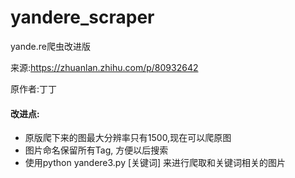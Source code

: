 # yandere_scraper
yande.re爬虫改进版

来源:https://zhuanlan.zhihu.com/p/80932642  

原作者:丁丁

#### 改进点:
* 原版爬下来的图最大分辨率只有1500,现在可以爬原图
* 图片命名保留所有Tag, 方便以后搜索
* 使用python yandere3.py [关键词] 来进行爬取和关键词相关的图片
